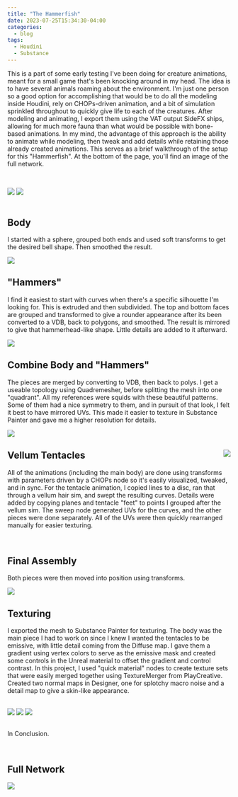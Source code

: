 ```yaml
---
title: "The Hammerfish"
date: 2023-07-25T15:34:30-04:00
categories:
  - blog
tags:
  - Houdini
  - Substance
---
```


This is a part of some early testing I've been doing for creature animations, meant for a small game that's been knocking around in my head. The idea is to have several animals roaming about the environment. I'm just one person so a good option for accomplishing that would be to do all the modeling inside Houdini, rely on CHOPs-driven animation, and a bit of simulation sprinkled throughout to quickly give life to each of the creatures. After modeling and animating, I export them using the VAT output SideFX ships, allowing for much more fauna than what would be possible with bone-based animations. In my mind, the advantage of this approach is the ability to animate while modeling, then tweak and add details while retaining those already created animations. This serves as a brief walkthrough of the setup for this "Hammerfish". At the bottom of the page, you'll find an image of the full network.

<div style="clear: both;">
    <h2></h2>
    <p></p>
</div>
<br>

<img src="https://bakedveg.github.io/portfolio/assets/gif/HammerfishAnimLoopAlpha.gif">

<img src="https://bakedveg.github.io/portfolio/assets/gif/HammerfishAnimTopAlpha.gif">


<br>
<br>

<div style="clear: both;">
    <h2>Body</h2>
    <p>I started with a sphere, grouped both ends and used soft transforms to get the desired bell shape. Then smoothed the result.</p>
</div>
<img src="https://bakedveg.github.io/portfolio/assets/gif/BodyCreationWalkthroughAlphaFixed.gif">


<div style="clear: both;">
    <h2>"Hammers"</h2>
    <p>I find it easiest to start with curves when there's a specific silhouette I'm looking for. This is extruded and then subdivided. The top and bottom faces are grouped and transformed to give a rounder appearance after its been converted to a VDB, back to polygons, and smoothed. The result is mirrored to give that hammerhead-like shape. Little details are added to it afterward. </p>
</div>
<img src="https://bakedveg.github.io/portfolio/assets/gif/HammerCreationWalkthroughAlpha.gif">


<div style="clear: both;">
    <h2>Combine Body and "Hammers"</h2>
    <p>The pieces are merged by converting to VDB, then back to polys. I get a useable topology using Quadremesher, before splitting the mesh into one "quadrant". All my references were squids with these beautiful patterns. Some of them had a nice symmetry to them, and in pursuit of that look, I felt it best to have mirrored UVs. This made it easier to texture in Substance Painter and gave me a higher resolution for details.   </p>
</div>
<img src="https://bakedveg.github.io/portfolio/assets/gif/CombinationWalkthroughAlpha.gif">


<div style="clear: both;">
  <div style="float: right; margin-right 1em;">
    <img src="https://bakedveg.github.io/portfolio/assets/gif/VellumTentacleWalkthroughAlpha.gif">
  </div>
  <div>
    <h2>Vellum Tentacles</h2>
    <p>All of the animations (including the main body) are done using transforms with parameters driven by a CHOPs node so it's easily visualized, tweaked, and in sync. For the tentacle animation, I copied lines to a disc, ran that through a vellum hair sim, and swept the resulting curves. Details were added by copying planes and tentacle "feet" to points I grouped after the vellum sim. The sweep node generated UVs for the curves, and the other pieces were done separately. All of the UVs were then quickly rearranged manually for easier texturing.  </p>
  </div>
</div>

<br>


<div style="clear: both;">
    <h2>Final Assembly</h2>
    <p>Both pieces were then moved into position using transforms.</p>
</div>
<img src="https://bakedveg.github.io/portfolio/assets/images/FinalAssembly.png">



<div style="clear: both;">
    <h2>Texturing</h2>
    <p>I exported the mesh to Substance Painter for texturing. The body was the main piece I had to work on since I knew I wanted the tentacles to be emissive, with little detail coming from the Diffuse map. I gave them a gradient using vertex colors to serve as the emissive mask and created some controls in the Unreal material to offset the gradient and control contrast. In this project, I used "quick material" nodes to create texture sets that were easily merged together using TextureMerger from PlayCreative. Created two normal maps in Designer, one for splotchy macro noise and a detail map to give a skin-like appearance.</p>
</div>

<br>
<img src="https://bakedveg.github.io/portfolio/assets/images/HammerNormalMaps.png">

<img src="https://bakedveg.github.io/portfolio/assets/images/HammerfishSkinDetail.png">

<img src="https://bakedveg.github.io/portfolio/assets/gif/HammerfishInEngineAnim.gif">



<div style="clear: both;">
    <h2></h2>
    <p>In Conclusion.</p>
</div>


<br>



<div style="clear: both;">
    <h2>Full Network</h2>
    <p></p>
</div>
<img src="https://bakedveg.github.io/portfolio/assets/images/HoudiniHammerfishGeoNetwork.png">
